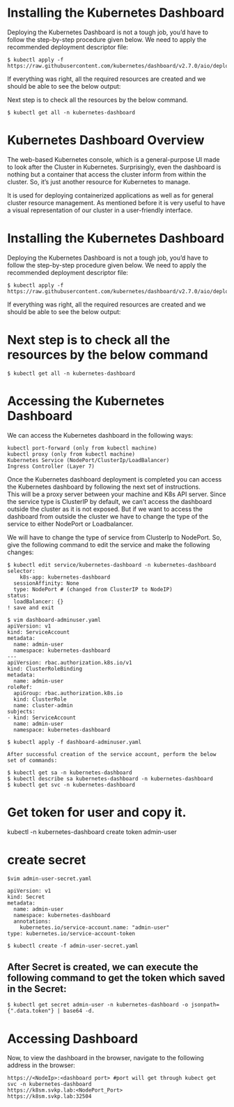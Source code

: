 # Installing the Kubernetes Dashboard
Deploying the Kubernetes Dashboard is not a tough job, you’d have to follow the step-by-step procedure given below. We need to apply the recommended deployment descriptor file:  
```
$ kubectl apply -f https://raw.githubusercontent.com/kubernetes/dashboard/v2.7.0/aio/deploy/recommended.yaml
```
If everything was right, all the required resources are created and we should be able to see the below output:

Next step is to check all the resources by the below command.
```
$ kubectl get all -n kubernetes-dashboard
```
# Kubernetes Dashboard Overview  
The web-based Kubernetes console, which is a general-purpose UI made to look after the Cluster in Kubernetes. Surprisingly, even the dashboard is nothing but a container that access the cluster inform from within the cluster. So, it’s just another resource for Kubernetes to manage.

It is used for deploying containerized applications as well as for general cluster resource management. As mentioned before it is very useful to have a visual representation of our cluster in a user-friendly interface.

# Installing the Kubernetes Dashboard
Deploying the Kubernetes Dashboard is not a tough job, you’d have to follow the step-by-step procedure given below. We need to apply the recommended deployment descriptor file:

```
$ kubectl apply -f https://raw.githubusercontent.com/kubernetes/dashboard/v2.7.0/aio/deploy/recommended.yaml
```
If everything was right, all the required resources are created and we should be able to see the below output:  

# Next step is to check all the resources by the below command
```
$ kubectl get all -n kubernetes-dashboard
```

# Accessing the Kubernetes Dashboard
We can access the Kubernetes dashboard in the following ways:

```
kubectl port-forward (only from kubectl machine)  
kubectl proxy (only from kubectl machine)  
Kubernetes Service (NodePort/ClusterIp/LoadBalancer)  
Ingress Controller (Layer 7)
```
Once the Kubernetes dashboard deployment is completed you can access the Kubernetes dashboard by following the next set of instructions.  
This will be a proxy server between your machine and K8s API server. Since the service type is ClusterIP by default, we can’t access the dashboard outside the cluster as it is not exposed. But if we want to access the dashboard from outside the cluster we have to change the type of the service to either NodePort or Loadbalancer.   

We will have to change the type of service from ClusterIp to NodePort. So, give the following command to edit the service and make the following changes:
```
$ kubectl edit service/kubernetes-dashboard -n kubernetes-dashboard
selector:
    k8s-app: kubernetes-dashboard
  sessionAffinity: None  
  type: NodePort # (changed from ClusterIP to NodeIP)
status:
  loadBalancer: {}
! save and exit 
```
```
$ vim dashboard-adminuser.yaml
apiVersion: v1
kind: ServiceAccount 
metadata:
  name: admin-user
  namespace: kubernetes-dashboard
---
apiVersion: rbac.authorization.k8s.io/v1
kind: ClusterRoleBinding
metadata:
  name: admin-user
roleRef:
  apiGroup: rbac.authorization.k8s.io
  kind: ClusterRole
  name: cluster-admin
subjects:
- kind: ServiceAccount
  name: admin-user
  namespace: kubernetes-dashboard
```

```
$ kubectl apply -f dashboard-adminuser.yaml

After successful creation of the service account, perform the below set of commands:

$ kubectl get sa -n kubernetes-dashboard
$ kubectl describe sa kubernetes-dashboard -n kubernetes-dashboard
$ kubectl get svc -n kubernetes-dashboard
```
# Get token for user and copy it.
kubectl -n kubernetes-dashboard create token admin-user

# create secret
```
$vim admin-user-secret.yaml

apiVersion: v1  
kind: Secret  
metadata:  
  name: admin-user  
  namespace: kubernetes-dashboard  
  annotations:  
    kubernetes.io/service-account.name: "admin-user"  
type: kubernetes.io/service-account-token
```
```
$ kubectl create -f admin-user-secret.yaml
```
## After Secret is created, we can execute the following command to get the token which saved in the Secret:
```
$ kubectl get secret admin-user -n kubernetes-dashboard -o jsonpath={".data.token"} | base64 -d.
```

# Accessing Dashboard
Now, to view the dashboard in the browser, navigate to the following address in the browser:
```
https://<NodeIp>:<dashboard port> #port will get through kubect get svc -n kubernetes-dashboard
https://k8sm.svkp.lab:<NodePort_Port>
https://k8sm.svkp.lab:32504
```